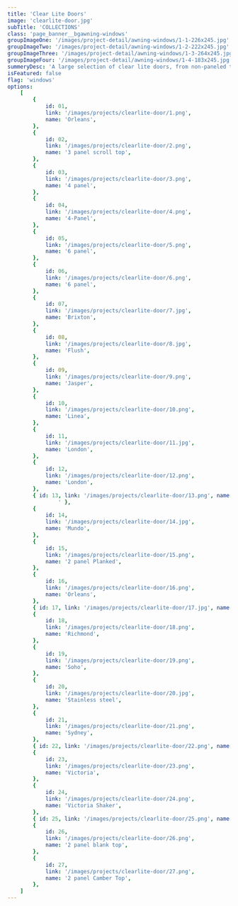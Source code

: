 ```yaml
---
title: 'Clear Lite Doors'
image: 'clearlite-door.jpg'
subTitle: 'COLLECTIONS'
class: 'page_banner__bgawning-windows'
groupImageOne: '/images/project-detail/awning-windows/1-1-226x245.jpg'
groupImageTwo: '/images/project-detail/awning-windows/1-2-222x245.jpg'
groupImageThree: '/images/project-detail/awning-windows/1-3-264x245.jpg'
groupImageFour: '/images/project-detail/awning-windows/1-4-183x245.jpg'
summeryDesc: 'A large selection of clear lite doors, from non-paneled to multiple panels, from no glass to multiple panes of glass, from standard to vented.'
isFeatured: false
flag: 'windows'
options:
    [
        {
            id: 01,
            link: '/images/projects/clearlite-door/1.png',
            name: 'Orleans',
        },
        {
            id: 02,
            link: '/images/projects/clearlite-door/2.png',
            name: '3 panel scroll top',
        },
        {
            id: 03,
            link: '/images/projects/clearlite-door/3.png',
            name: '4 panel',
        },
        {
            id: 04,
            link: '/images/projects/clearlite-door/4.png',
            name: '4-Panel',
        },
        {
            id: 05,
            link: '/images/projects/clearlite-door/5.png',
            name: '6 panel',
        },
        {
            id: 06,
            link: '/images/projects/clearlite-door/6.png',
            name: '6 panel',
        },
        {
            id: 07,
            link: '/images/projects/clearlite-door/7.jpg',
            name: 'Brixton',
        },
        {
            id: 08,
            link: '/images/projects/clearlite-door/8.jpg',
            name: 'Flush',
        },
        {
            id: 09,
            link: '/images/projects/clearlite-door/9.png',
            name: 'Jasper',
        },
        {
            id: 10,
            link: '/images/projects/clearlite-door/10.png',
            name: 'Linea',
        },
        {
            id: 11,
            link: '/images/projects/clearlite-door/11.jpg',
            name: 'London',
        },
        {
            id: 12,
            link: '/images/projects/clearlite-door/12.png',
            name: 'London',
        },
        { id: 13, link: '/images/projects/clearlite-door/13.png', name: 'Moncton
                ' },
        {
            id: 14,
            link: '/images/projects/clearlite-door/14.jpg',
            name: 'Mundo',
        },
        {
            id: 15,
            link: '/images/projects/clearlite-door/15.png',
            name: '2 panel Planked',
        },
        {
            id: 16,
            link: '/images/projects/clearlite-door/16.png',
            name: 'Orleans',
        },
        { id: 17, link: '/images/projects/clearlite-door/17.jpg', name: 'Oso' },
        {
            id: 18,
            link: '/images/projects/clearlite-door/18.png',
            name: 'Richmond',
        },
        {
            id: 19,
            link: '/images/projects/clearlite-door/19.png',
            name: 'Soho',
        },
        {
            id: 20,
            link: '/images/projects/clearlite-door/20.jpg',
            name: 'Stainless steel',
        },
        {
            id: 21,
            link: '/images/projects/clearlite-door/21.png',
            name: 'Sydney',
        },
        { id: 22, link: '/images/projects/clearlite-door/22.png', name: 'Uno' },
        {
            id: 23,
            link: '/images/projects/clearlite-door/23.png',
            name: 'Victoria',
        },
        {
            id: 24,
            link: '/images/projects/clearlite-door/24.png',
            name: 'Victoria Shaker',
        },
        { id: 25, link: '/images/projects/clearlite-door/25.png', name: 'Vog' },
        {
            id: 26,
            link: '/images/projects/clearlite-door/26.png',
            name: '2 panel blank top',
        },
        {
            id: 27,
            link: '/images/projects/clearlite-door/27.png',
            name: '2 panel Camber Top',
        },
    ]
---
```

